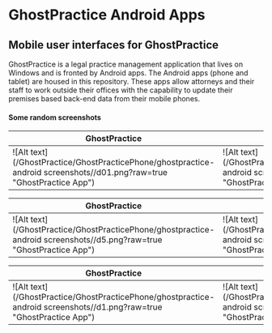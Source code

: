 # GhostPractice Android Apps
## Mobile user interfaces for GhostPractice

GhostPractice is a legal practice management application that lives on Windows and is fronted by Android apps. The Android apps (phone and tablet) are housed in this repository. These apps allow attorneys and their staff to work outside their offices with the capability to update their premises based back-end data from their mobile phones.

#### Some random screenshots

GhostPractice | GhostPractice
------------ | -------------
![Alt text](/GhostPractice/GhostPracticePhone/ghostpractice-android screenshots//d01.png?raw=true "GhostPractice App") | ![Alt text](/GhostPractice/GhostPracticePhone/ghostpractice-android screenshots/d95.png?raw=true "GhostPractice App")

GhostPractice | GhostPractice
------------ | -------------
![Alt text](/GhostPractice/GhostPracticePhone/ghostpractice-android screenshots//d5.png?raw=true "GhostPractice App") | ![Alt text](/GhostPractice/GhostPracticePhone/ghostpractice-android screenshots/d9.png?raw=true "GhostPractice App")

GhostPractice | GhostPractice
------------ | -------------
![Alt text](/GhostPractice/GhostPracticePhone/ghostpractice-android screenshots//d1.png?raw=true "GhostPractice App") | ![Alt text](/GhostPractice/GhostPracticePhone/ghostpractice-android screenshots/d2.png?raw=true "GhostPractice App")


